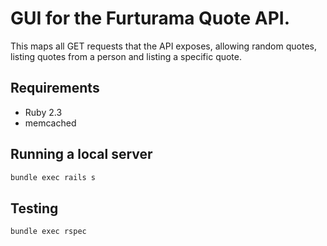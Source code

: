 # GUI for the Furturama Quote API. 

This maps all GET requests that the API exposes, allowing random quotes, listing quotes from a person and listing a specific quote.

## Requirements 

* Ruby 2.3
* memcached


## Running a local server

```bash
bundle exec rails s
```

## Testing

```bash
bundle exec rspec
```
